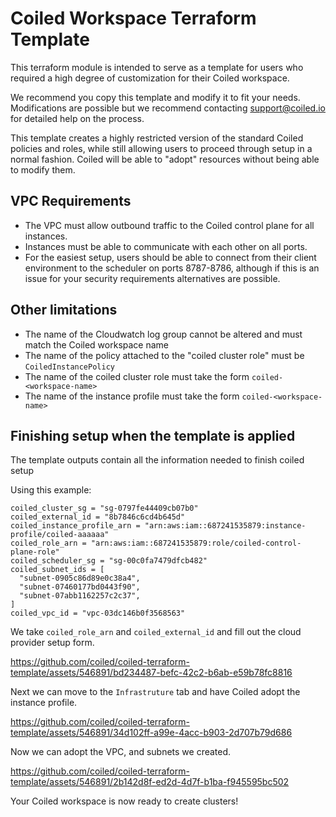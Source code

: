 # Coiled Workspace Terraform Template

This terraform module is intended to serve as a template for users who required a high degree of customization for their Coiled workspace.

We recommend you copy this template and modify it to fit your needs. Modifications are possible but we recommend contacting <support@coiled.io> for detailed help on the process.

This template creates a highly restricted version of the standard Coiled policies and roles, while still allowing users to proceed through setup in a normal fashion. Coiled will be able to "adopt" resources without being able to modify them.

## VPC Requirements

- The VPC must allow outbound traffic to the Coiled control plane for all instances.
- Instances must be able to communicate with each other on all ports.
- For the easiest setup, users should be able to connect from their client environment to the scheduler on ports 8787-8786, although if this is an issue for your security requirements alternatives are possible.

## Other limitations

- The name of the Cloudwatch log group cannot be altered and must match the Coiled workspace name
- The name of the policy attached to the "coiled cluster role" must be `CoiledInstancePolicy`
- The name of the coiled cluster role must take the form `coiled-<workspace-name>`
- The name of the instance profile must take the form `coiled-<workspace-name>`

## Finishing setup when the template is applied

The template outputs contain all the information needed to finish coiled setup

Using this example:

```shell
coiled_cluster_sg = "sg-0797fe44409cb07b0"
coiled_external_id = "8b7846c6cd4b645d"
coiled_instance_profile_arn = "arn:aws:iam::687241535879:instance-profile/coiled-aaaaaa"
coiled_role_arn = "arn:aws:iam::687241535879:role/coiled-control-plane-role"
coiled_scheduler_sg = "sg-00c0fa7479dfcb482"
coiled_subnet_ids = [
  "subnet-0905c86d89e0c38a4",
  "subnet-07460177bd0443f90",
  "subnet-07abb1162257c2c37",
]
coiled_vpc_id = "vpc-03dc146b0f3568563"
```

We take `coiled_role_arn` and `coiled_external_id` and fill out the cloud provider setup form.

https://github.com/coiled/coiled-terraform-template/assets/546891/bd234487-befc-42c2-b6ab-e59b78fc8816

Next we can move to the `Infrastruture` tab and have Coiled adopt the instance profile.

https://github.com/coiled/coiled-terraform-template/assets/546891/34d102ff-a99e-4acc-b903-2d707b79d686

Now we can adopt the VPC, and subnets we created.


https://github.com/coiled/coiled-terraform-template/assets/546891/2b142d8f-ed2d-4d7f-b1ba-f945595bc502

Your Coiled workspace is now ready to create clusters!

